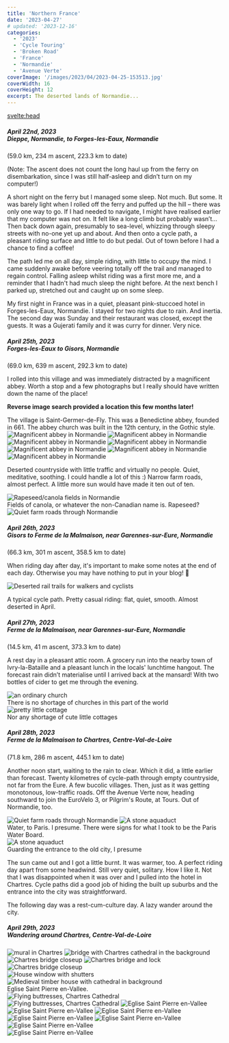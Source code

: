 ```yaml
---
title: 'Northern France'
date: '2023-04-27'
# updated: '2023-12-16'
categories:
  - '2023'
  - 'Cycle Touring'
  - 'Broken Road'
  - 'France'
  - 'Normandie'
  - 'Avenue Verte'
coverImage: '/images/2023/04/2023-04-25-153513.jpg'
coverWidth: 16
coverHeight: 12
excerpt: The deserted lands of Normandie...
---
```


<svelte:head>

<title>
2023 Northern France
</title>
</svelte:head>

<script>
	import Callout from '$lib/components/Callout.svelte'
</script>

<h5>
	April 22nd, 2023
	<br /> Dieppe, Normandie, to Forges-les-Eaux, Normandie
</h5>
(59.0 km, 234 m ascent, 223.3 km to date)

(Note: The ascent does not count the long haul up from the ferry on disembarkation, since I was still half-asleep and didn’t turn on my computer!)

A short night on the ferry but I managed some sleep. Not much. But some. It was barely light when I rolled off the ferry and puffed up the hill &ndash; there was only one way to go. If I had needed to navigate, I might have realised earlier that my computer was not on. It felt like a long climb but probably wasn’t… Then back down again, presumably to sea-level, whizzing through sleepy streets with no-one yet up and about. And then onto a cycle path, a pleasant riding surface and little to do but pedal. Out of town before I had a chance to find a coffee!

The path led me on all day, simple riding, with little to occupy the mind. I came suddenly awake before veering totally off the trail and managed to regain control. Falling asleep whilst riding was a first more me, and a reminder that I hadn't had much sleep the night before. At the next bench I parked up, stretched out and caught up on some sleep.

My first night in France was in a quiet, pleasant pink-stuccoed hotel in Forges-les-Eaux, Normandie. I stayed for two nights due to rain. And inertia. The second day was Sunday and their restaurant was closed, except the guests. It was a Gujerati family and it was curry for dinner. Very nice.

<h5>
	April 25th, 2023
	<br /> Forges-les-Eaux to Gisors, Normandie
</h5>
(69.0 km, 639 m ascent, 292.3 km to date)

I rolled into this village and was immediately distracted by a magnificent abbey. Worth a stop and a few photographs but I really should have written down the name of the place!

<Callout>
<strong>Reverse image search provided a location this few months later!</strong><p/> The village is Saint-Germer-de-Fly. This was a Benedictine abbey, founded in 661. The abbey church was built in the 12th century, in the Gothic style.
</Callout>

<img alt="Magnificent abbey in Normandie" src="/images/2023/04/2023-04-25-153513.jpg" />

<img alt="Magnificent abbey in Normandie" src="/images/2023/04/2023-04-25-153552.jpg" />

<img alt="Magnificent abbey in Normandie" src="/images/2023/04/2023-04-25-153740.jpg" />

<img alt="Magnificent abbey in Normandie" src="/images/2023/04/2023-04-25-154505.jpg" />

<img alt="Magnificent abbey in Normandie" src="/images/2023/04/2023-04-25-155017.jpg" />

<img alt="Magnificent abbey in Normandie" src="/images/2023/04/2023-04-25-154848.jpg" />

<img alt="Magnificent abbey in Normandie" src="/images/2023/04/2023-04-25-155057.jpg" />

Deserted countryside with little traffic and virtually no people. Quiet, meditative, soothing. I could handle a lot of this :) Narrow farm roads, almost perfect. A little more sun would have made it ten out of ten.

<img alt="Rapeseed/canola fields in Normandie" src="/images/2023/04/2023-04-25-174251.jpg" />
<div class="caption">Fields of canola, or whatever the non-Canadian name is. Rapeseed?</div>

<img alt="Quiet farm roads through Normandie" src="/images/2023/04/2023-04-25-174315.jpg" />

<h5>
	April 26th, 2023 <br />
	Gisors to Ferme de la Malmaison, near Garennes-sur-Eure, Normandie
</h5>
(66.3 km, 301 m ascent, 358.5 km to date)

When riding day after day, it's important to make some notes at the end of each day. Otherwise you may have nothing to put in your blog! <span class="entity">&#129300;</span>

<img
	alt="Deserted rail trails for walkers and cyclists"
	src="/images/2023/04/2023-04-26-132946.jpg"
/>

<div class="caption">
	A typical cycle path. Pretty casual riding: flat, quiet, smooth. Almost deserted in April.
</div>

<h5>
	April 27th, 2023
	<br /> Ferme de la Malmaison, near Garennes-sur-Eure, Normandie
</h5>
(14.5 km, 41 m ascent, 373.3 km to date)

A rest day in a pleasant attic room. A grocery run into the nearby town of Ivry-la-Bataille and a pleasant lunch in the locals' lunchtime hangout. The forecast rain didn’t materialise until I arrived back at the mansard! With two bottles of cider to get me through the evening.

<img alt="an ordinary church" src="/images/2023/04/2023-04-27-122854.jpg" />
<div class="caption">There is no shortage of churches in this part of the world</div>

<img alt="pretty little cottage" src="/images/2023/04/2023-04-27-160513.jpg" />
<div class="caption">Nor any shortage of cute little cottages</div>

<h5>
	April 28th, 2023
	<br /> Ferme de la Malmaison to Chartres, Centre-Val-de-Loire
</h5>
(71.8 km, 286 m ascent, 445.1 km to date)

Another noon start, waiting to the rain to clear. Which it did, a little earlier than forecast. Twenty kilometres of cycle-path through empty countryside, not far from the Eure. A few bucolic villages. Then, just as it was getting monotonous, low-traffic roads. Off the Avenue Verte now, heading southward to join the EuroVelo 3, or Pilgrim's Route, at Tours. Out of Normandie, too.

<img alt="Quiet farm roads through Normandie" src="/images/2023/04/2023-04-28-132749.jpg" />

<img alt="A stone aquaduct " src="/images/2023/04/2023-04-28-140816.jpg" />
<div class="caption">Water, to Paris. I presume. There were signs for what I took to be the Paris Water Board.</div>

<div class="width60">
	<img alt="A stone aquaduct " src="/images/2023/04/2023-04-28-172413.jpg" />
	<div class="caption">Guarding the entrance to the old city, I presume</div>
</div>

The sun came out and I got a little burnt. It was warmer, too. A perfect riding day apart from some headwind. Still very quiet, solitary. How I like it. Not that I was disappointed when it was over and I pulled into the hotel in Chartres. Cycle paths did a good job of hiding the built up suburbs and the entrance into the city was straightforward.

The following day was a rest-cum-culture day. A lazy wander around the city.

<h5>
	April 29th, 2023
	<br /> Wandering around Chartres, Centre-Val-de-Loire
</h5>

<img alt="mural in Chartres" src="/images/2023/04/2023-04-29-141431.jpg" />

<img alt="bridge with Chartres cathedral in the background" src="/images/2023/04/2023-04-29-143120.jpg" />

<img alt=" Chartres bridge closeup" src="/images/2023/04/2023-04-29-145607.jpg" />

<img alt=" Chartres bridge and lock" src="/images/2023/04/2023-04-29-145324.jpg" />

<div class="width70"><img alt=" Chartres bridge closeup" src="/images/2023/04/2023-04-29-153841.jpg" /></div>

<img alt="House window with shutters" src="/images/2023/04/2023-04-29-154041.jpg" />

<img alt="Medieval timber house with cathedral in background" src="/images/2023/04/2023-04-29-154410.jpg" />

<div class="text-center">Eglise Saint Pierre en-Vallee.</div>

<img alt="Flying buttresses, Chartres Cathedral" src="/images/2023/04/2023-04-29-155132.jpg" />

<img alt="Flying buttresses, Chartres Cathedral" src="/images/2023/04/2023-04-29-155558.jpg" />

<img alt="Eglise Saint Pierre en-Vallee" src="/images/2023/04/2023-04-29-160128.jpg" />

<img alt="Eglise Saint Pierre en-Vallee" src="/images/2023/04/2023-04-29-160239.jpg" />

<img alt="Eglise Saint Pierre en-Vallee" src="/images/2023/04/2023-04-29-160517.jpg" />

<img alt="Eglise Saint Pierre en-Vallee" src="/images/2023/04/2023-04-29-171450.jpg" />

<img alt="Eglise Saint Pierre en-Vallee" src="/images/2023/04/2023-04-29-172312.jpg" />

<div class="width70"><img alt="Eglise Saint Pierre en-Vallee" src="/images/2023/04/2023-04-29-174408.jpg" /></div>

<div class="width60"><img alt="Eglise Saint Pierre en-Vallee" src="/images/2023/04/2023-04-29-180758.jpg" /></div>
